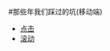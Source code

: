 #那些年我们踩过的坑(移动端)
- [点击](https://github.com/Vicky-fan/F2E-onTheWay/issues/1)
- [滚动](https://github.com/Vicky-fan/F2E-onTheWay/issues/2)
